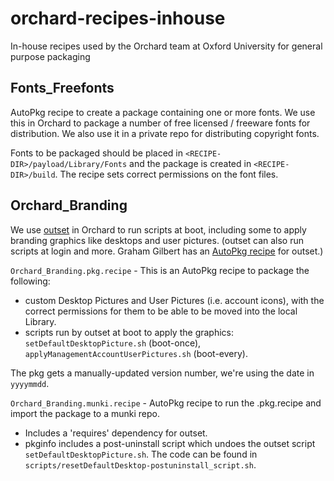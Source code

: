 # orchard-recipes-inhouse
In-house recipes used by the Orchard team at Oxford University for general purpose packaging

## Fonts_Freefonts

AutoPkg recipe to create a package containing one or more fonts. We use this in Orchard to package a number of free licensed / freeware fonts for distribution. We also use it in a private repo for distributing copyright fonts.

Fonts to be packaged should be placed in `<RECIPE-DIR>/payload/Library/Fonts` and the package is created in `<RECIPE-DIR>/build`. The recipe sets correct permissions on the font files.

## Orchard_Branding

We use [outset](https://github.com/chilcote/outset) in Orchard to run scripts at boot, including some to apply branding graphics like desktops and user pictures. (outset can also run scripts at login and more. Graham Gilbert has an [AutoPkg recipe](https://github.com/grahamgilbert/autopkg-recipes/tree/master/outset) for outset.) 

`Orchard_Branding.pkg.recipe` - This is an AutoPkg recipe to package the following:
- custom Desktop Pictures and User Pictures (i.e. account icons), with the correct permissions for them to be able to be moved into the local Library. 
- scripts run by outset at boot to apply the graphics: `setDefaultDesktopPicture.sh` (boot-once), `applyManagementAccountUserPictures.sh` (boot-every). 

The pkg gets a manually-updated version number, we're using the date in `yyyymmdd`.

`Orchard_Branding.munki.recipe` - AutoPkg recipe to run the .pkg.recipe and import the package to a munki repo. 
- Includes a 'requires' dependency for outset. 
- pkginfo includes a post-uninstall script which undoes the outset script `setDefaultDesktopPicture.sh`. The code can be found in `scripts/resetDefaultDesktop-postuninstall_script.sh`.
